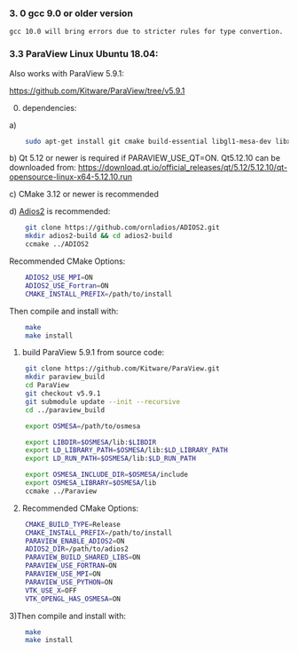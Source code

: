 ### 3. 0 gcc 9.0 or older version
    gcc 10.0 will bring errors due to stricter rules for type convertion.

### 3.3 ParaView Linux Ubuntu 18.04:
Also works with ParaView 5.9.1:

https://github.com/Kitware/ParaView/tree/v5.9.1

0) dependencies:

a)

```bash
    sudo apt-get install git cmake build-essential libgl1-mesa-dev libxt-dev qt5-default libqt5x11extras5-dev libqt5help5 qttools5-dev qtxmlpatterns5-dev-tools libqt5svg5-dev python3-dev python3-numpy libopenmpi-dev libtbb-dev ninja-build
```

b) Qt 5.12 or newer is required if PARAVIEW_USE_QT=ON. Qt5.12.10 can be downloaded from:
    https://download.qt.io/official_releases/qt/5.12/5.12.10/qt-opensource-linux-x64-5.12.10.run

c) CMake 3.12 or newer is recommended

d) [Adios2](https://github.com/ornladios/ADIOS2) is recommended:

```bash
    git clone https://github.com/ornladios/ADIOS2.git
    mkdir adios2-build && cd adios2-build
    ccmake ../ADIOS2
```
 
Recommended CMake Options:

```bash
    ADIOS2_USE_MPI=ON
    ADIOS2_USE_Fortran=ON
    CMAKE_INSTALL_PREFIX=/path/to/install
```

Then compile and install with:

```bash
    make
    make install
```

1) build ParaView 5.9.1 from source code:


```bash
    git clone https://github.com/Kitware/ParaView.git
    mkdir paraview_build
    cd ParaView
    git checkout v5.9.1
    git submodule update --init --recursive
    cd ../paraview_build

    export OSMESA=/path/to/osmesa

    export LIBDIR=$OSMESA/lib:$LIBDIR
    export LD_LIBRARY_PATH=$OSMESA/lib:$LD_LIBRARY_PATH
    export LD_RUN_PATH=$OSMESA/lib:$LD_RUN_PATH

    export OSMESA_INCLUDE_DIR=$OSMESA/include
    export OSMESA_LIBRARY=$OSMESA/lib
    ccmake ../Paraview
```

2) Recommended CMake Options:

```bash
    CMAKE_BUILD_TYPE=Release
    CMAKE_INSTALL_PREFIX=/path/to/install
    PARAVIEW_ENABLE_ADIOS2=ON
    ADIOS2_DIR=/path/to/adios2
    PARAVIEW_BUILD_SHARED_LIBS=ON
    PARAVIEW_USE_FORTRAN=ON
    PARAVIEW_USE_MPI=ON
    PARAVIEW_USE_PYTHON=ON
    VTK_USE_X=OFF
    VTK_OPENGL_HAS_OSMESA=ON
```

3)Then compile and install with:

```bash
    make
    make install
```

